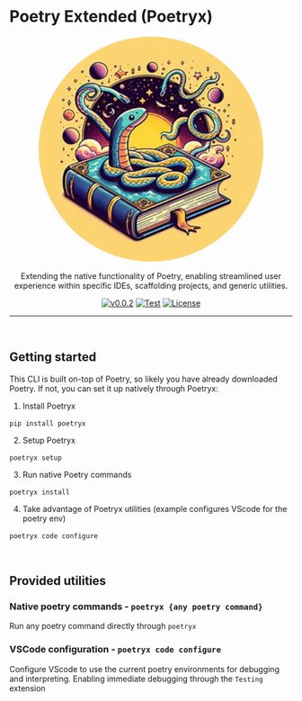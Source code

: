 # Poetry Extended (Poetryx)

<p align="center">
  <img src="https://raw.githubusercontent.com/nachatz/poetryx/master/docs/img/poetryx.jpg" width="400" height="400" style="border-radius: 50%;">
</p>


<p align="center">
Extending the native functionality of Poetry, enabling streamlined user experience within specific IDEs, scaffolding projects, and generic utilities.
</p>

<div align="center">

[![v0.0.2](https://img.shields.io/badge/version-v0.0.2-blue.svg)](https://github.com/nachatz/poetryx)
[![Test](https://github.com/nachatz/poetryx/actions/workflows/validate.yaml/badge.svg)](https://github.com/nachatz/poetryx/actions/workflows/validate.yaml)
[![License](https://img.shields.io/badge/license-Apache%202-brightgreen.svg)](https://github.com/nachatz/poetryx/blob/master/LICENSE.txt)

</div>

---

&nbsp; 
## Getting started

This CLI is built on-top of Poetry, so likely you have already downloaded Poetry. If not, you can set it up natively through Poetryx:

1. Install Poetryx

```shell 
pip install poetryx
```
2. Setup Poetryx 

```shell
poetryx setup
```

3. Run native Poetry commands

```shell
poetryx install
```

4. Take advantage of Poetryx utilities (example configures VScode for the poetry env)

```shell
poetryx code configure
```

&nbsp; 
## Provided utilities 

### Native poetry commands - `poetryx {any poetry command}`

Run any poetry command directly through `poetryx`

### VSCode configuration - `poetryx code configure`

Configure VScode to use the current poetry environments for debugging and interpreting. Enabling immediate debugging through the `Testing` extension